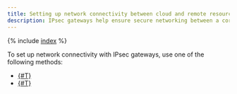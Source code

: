 ```yaml
---
title: Setting up network connectivity between cloud and remote resources with IPsec gateways
description: IPsec gateways help ensure secure networking between a corporate data center and cloud resources by creating protected connections between the infrastructure in {{ yandex-cloud }} and the corporate data center over IPsec.
---
```


{% include [index](../../../_tutorials/infrastructure/ipsec/index.md) %}

To set up network connectivity with IPsec gateways, use one of the following methods:

* [{#T}](sgw.md)
* [{#T}](ipsec-vpn.md)